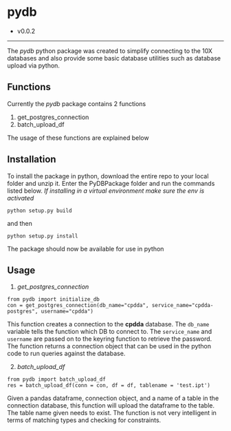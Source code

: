 # pydb
* v0.0.2
---
The *pydb* python package was created to simplify connecting to the 10X databases and also provide some basic database utilities such as database upload via python.

## Functions

Currently the *pydb* package contains 2 functions
1. get_postgres_connection
2. batch_upload_df

The usage of these functions are explained below

## Installation

To install the package in python, download the entire repo to your local folder and unzip it. Enter the PyDBPackage folder and run the commands listed below. *If installing in a virtual environment make sure the env is activated*

`python setup.py build`

and then

`python setup.py install`

The package should now be available for use in python

## Usage

1. *get_postgres_connection*

```
from pydb import initialize_db
con = get_postgres_connection(db_name="cpdda", service_name="cpdda-postgres", username="cpdda")
```

This function creates a connection to the **cpdda** database. The `db_name` variable tells the function which DB to connect to. The `service_name` and `username` are passed on to the keyring function to retrieve the password. The function returns a connection object that can be used in the python code to run queries against the database.

2. *batch_upload_df*

```
from pydb import batch_upload_df
res = batch_upload_df(conn = con, df = df, tablename = 'test.ipt')
```

Given a pandas dataframe, connection object, and a name of a table in the connection database, this function will upload the dataframe to the table. The table name given needs to exist. The function is not very intelligent in terms of matching types and checking for constraints.
